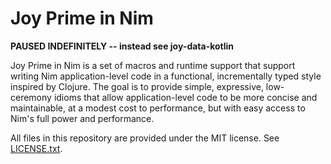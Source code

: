 # Joy Prime in Nim

**PAUSED INDEFINITELY -- instead see joy-data-kotlin**

Joy Prime in Nim is a set of macros and runtime support that support
writing Nim application-level code in a functional, incrementally typed 
style inspired by Clojure. The goal is to provide simple, expressive,
low-ceremony idioms that allow application-level code to be more concise
and maintainable, at a modest cost to performance, but with easy access to 
Nim's full power and performance.

All files in this repository are provided under the MIT license. See
[LICENSE.txt](./LICENSE.txt).
